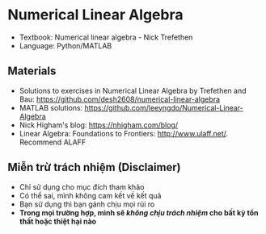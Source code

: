 # Numerical Linear Algebra
- Textbook: Numerical linear algebra - Nick Trefethen
- Language: Python/MATLAB

## Materials
- Solutions to exercises in Numerical Linear Algebra by Trefethen and Bau: https://github.com/desh2608/numerical-linear-algebra
- MATLAB solutions: https://github.com/leeyngdo/Numerical-Linear-Algebra
- Nick Higham's blog: https://nhigham.com/blog/
- Linear Algebra: Foundations to Frontiers: http://www.ulaff.net/. Recommend ALAFF

## Miễn trừ trách nhiệm (Disclaimer)
- Chỉ sử dụng cho mục đích tham khảo
- Có thể sai, mình không cam kết về kết quả
- Bạn sử dụng thì bạn gánh chịu mọi rủi ro 
- **Trong mọi trường hợp, mình sẽ *không chịu trách nhiệm* cho bất kỳ tổn thất hoặc thiệt hại nào**